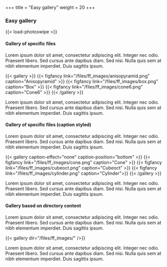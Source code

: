 +++
title = "Easy gallery"
weight = 20
+++

### Easy gallery

{{< load-photoswipe >}}

#### Gallery of specific files

Lorem ipsum dolor sit amet, consectetur adipiscing elit. Integer nec odio. Praesent libero. Sed cursus ante dapibus diam. Sed nisi. Nulla quis sem at nibh elementum imperdiet. Duis sagittis ipsum. 

{{< gallery >}}
{{< figfancy link="/files/ff_images/anisopyramid.png" caption="Anisopyramid" >}}
{{< figfancy link="/files/ff_images/box.png" caption="Box" >}}
{{< figfancy link="/files/ff_images/cone6.png" caption="Cone6" >}}
{{< /gallery >}}

Lorem ipsum dolor sit amet, consectetur adipiscing elit. Integer nec odio. Praesent libero. Sed cursus ante dapibus diam. Sed nisi. Nulla quis sem at nibh elementum imperdiet. Duis sagittis ipsum. 

#### Gallery of specific files (caption styled)

Lorem ipsum dolor sit amet, consectetur adipiscing elit. Integer nec odio. Praesent libero. Sed cursus ante dapibus diam. Sed nisi. Nulla quis sem at nibh elementum imperdiet. Duis sagittis ipsum. 

{{< gallery caption-effect="none" caption-position="bottom" >}}
{{< figfancy link="/files/ff_images/cone.png" caption="Cone" >}}
{{< figfancy link="/files/ff_images/cubeoct.png" caption="Cubeoct" >}}
{{< figfancy link="/files/ff_images/cylinder.png" caption="Cylinder">}}
{{< /gallery >}}

Lorem ipsum dolor sit amet, consectetur adipiscing elit. Integer nec odio. Praesent libero. Sed cursus ante dapibus diam. Sed nisi. Nulla quis sem at nibh elementum imperdiet. Duis sagittis ipsum. 

#### Gallery based on directory content

Lorem ipsum dolor sit amet, consectetur adipiscing elit. Integer nec odio. Praesent libero. Sed cursus ante dapibus diam. Sed nisi. Nulla quis sem at nibh elementum imperdiet. Duis sagittis ipsum. 

{{< gallery dir="/files/ff_images/" />}}

Lorem ipsum dolor sit amet, consectetur adipiscing elit. Integer nec odio. Praesent libero. Sed cursus ante dapibus diam. Sed nisi. Nulla quis sem at nibh elementum imperdiet. Duis sagittis ipsum. 
